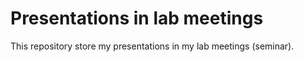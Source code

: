 # Presentations in lab meetings

This repository store my presentations in my lab meetings (seminar).
